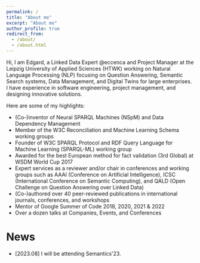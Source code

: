 ```yaml
---
permalink: /
title: "About me"
excerpt: "About me"
author_profile: true
redirect_from: 
  - /about/
  - /about.html
---
```


Hi, I am Edgard, a Linked Data Expert @eccenca and Project Manager at the Leipzig University of Applied Sciences (HTWK) working on Natural Language Processing (NLP) focusing on Question Answering, Semantic Search systems, Data Management, and Digital Twins for large enterprises. 
I have experience in software engineering, project management, and designing innovative solutions. 

Here are some of my highlights:
* (Co-)inventor of Neural SPARQL Machines (NSpM) and Data Dependency Management
* Member of the W3C Reconciliation and Machine Learning Schema working groups
* Founder of W3C SPARQL Protocol and RDF Query Language for Machine Learning (SPARQL-ML) working group
* Awarded for the best European method for fact validation (3rd Global) at WSDM World Cup 2017
* Expert services as a reviewer and/or chair in conferences and working groups such as AAAI (Conference on Artificial Intelligence), ICSC (International Conference on Semantic Computing), and QALD (Open Challenge on Question Answering over Linked Data)
* (Co-)authored over 40 peer-reviewed publications in international journals, conferences, and workshops
* Mentor of Google Summer of Code 2018, 2020, 2021 & 2022
* Over a dozen talks at Companies, Events, and Conferences

News
======

- [2023.08] I will be attending Semantics'23.
